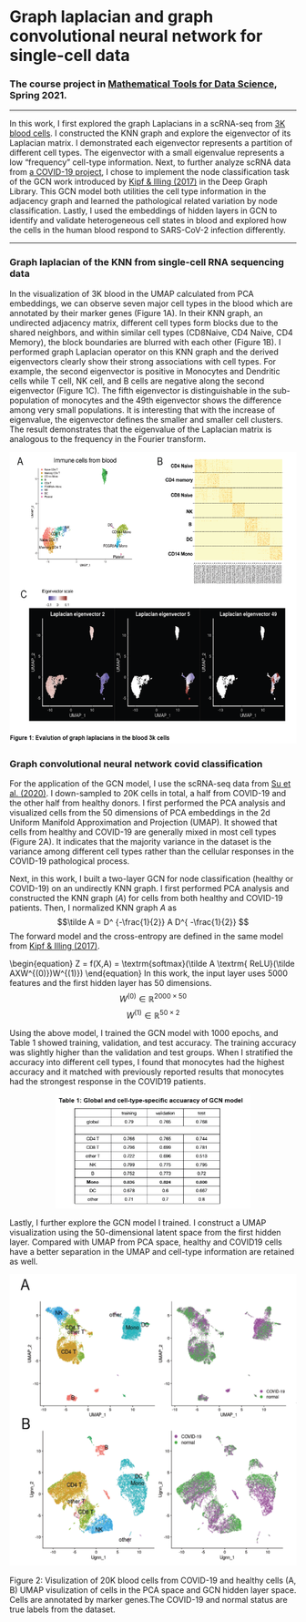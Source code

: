 # Graph laplacian and graph convolutional neural network for single-cell data
### The course project in [Mathematical Tools for Data Science](https://cds.nyu.edu/math-tools/), Spring 2021.  

___
In this work, I first explored the graph Laplacians in a scRNA-seq from [3K blood cells](https://satijalab.org/seurat/articles/pbmc3k_tutorial.html). I constructed the KNN
graph and explore the eigenvector of its Laplacian matrix. I demonstrated each eigenvector represents a partition of different cell types. The eigenvector with a small eigenvalue represents a low “frequency” cell-type information. Next, to further analyze scRNA data from [a COVID-19 project](https://www.cell.com/cell/fulltext/S0092-8674(20)31444-6?_returnURL=https%3A%2F%2Flinkinghub.elsevier.com%2Fretrieve%2Fpii%2FS0092867420314446%3Fshowall%3Dtrue), I chose to implement the node classification task of the GCN work introduced by [Kipf & Illing (2017)](https://arxiv.org/abs/1609.02907) in the Deep Graph Library. This GCN model both utilities
the cell type information in the adjacency graph and learned the pathological related variation by node classification. Lastly, I used the embeddings of hidden layers in GCN to identify and validate heterogeneous cell states in blood and explored how the cells in the human blood respond to SARS-CoV-2 infection differently.

___

### Graph laplacian of the KNN from single-cell RNA sequencing data

In the visualization of 3K blood in the UMAP calculated from PCA embeddings, we can observe seven major cell types in the blood which are annotated by their marker genes (Figure 1A). In their KNN graph, an undirected adjacency matrix, different cell types form blocks due to the shared neighbors, and within similar cell types (CD8Naive, CD4 Naive, CD4 Memory), the block boundaries are blurred with each other (Figure 1B). I performed graph Laplacian operator on this KNN graph and the derived eigenvectors clearly show their strong associations with cell types. For example, the second eigenvector is positive in Monocytes and Dendritic cells while T cell, NK cell, and B cells are negative along the second eigenvector (Figure 1C). The fifth eigenvector is distinguishable in the sub-population of monocytes and the 49th eigenvector shows the difference among very small populations. It is interesting that with the increase of eigenvalue, the eigenvector defines the smaller and smaller cell clusters. The result demonstrates that the eigenvalue of the Laplacian matrix is analogous to the frequency in the Fourier transform.
<p align="center"><img src="https://github.com/yuhanH/Deep-learning-application/blob/main/GNN-scRNA/pbmc3k graph laplacian.png" height="512" /></p>


### Graph convolutional neural network covid classification

For the application of the GCN model, I use the scRNA-seq data from [Su et al. (2020)](https://www.cell.com/cell/fulltext/S0092-8674(20)31444-6?_returnURL=https%3A%2F%2Flinkinghub.elsevier.com%2Fretrieve%2Fpii%2FS0092867420314446%3Fshowall%3Dtrue). I down-sampled to 20K
cells in total, a half from COVID-19 and the other half from healthy donors. I first performed the PCA analysis and visualized cells from the 50 dimensions of PCA embeddings in the 2d Uniform Manifold Approximation and Projection (UMAP). It showed that cells from healthy and COVID-19 are generally mixed in most cell types (Figure 2A). It indicates that the majority variance in the dataset is the variance among different cell types rather than the cellular responses in the COVID-19 pathological process. 

Next, in this work, I built a two-layer GCN for node classification (healthy or COVID-19) on an undirectly KNN graph. I first performed PCA analysis and constructed the KNN graph ($A$) for cells from both healthy and COVID-19 patients. Then, I normalized KNN graph $A$ as 
$$\tilde A = D^ {-\frac{1}{2}} A D^{ -\frac{1}{2}} $$ 
The forward model and the cross-entropy are defined in the same model from [Kipf & Illing (2017)](https://arxiv.org/abs/1609.02907).

\begin{equation}
Z = f(X,A) =  \textrm{softmax}(\tilde A  \textrm{ ReLU}(\tilde AXW^{(0)})W^{(1)})
\end{equation}
In this work, the input layer uses 5000 features and the first hidden layer has 50 dimensions. 
$$ W^{(0)} \in \mathbb{R}^{2000 \times 50} $$
$$ W^{(1)} \in \mathbb{R}^{50 \times 2} $$

Using the above model, I trained the GCN model with 1000 epochs, and Table 1 showed training, validation, and test accuracy. The training accuracy was slightly higher than the validation and test groups. When I stratified the accuracy into different cell types, I found that monocytes had the highest accuracy and it matched with previously reported results that monocytes had the strongest response in the COVID19 patients.

<p align="center"><img src="https://github.com/yuhanH/Deep-learning-application/blob/main/GNN-scRNA/GCN performance.png" height="200" /></p>

Lastly, I further explore the GCN model I trained. I construct a UMAP visualization using the 50-dimensional latent space from the first hidden layer. Compared with UMAP from PCA space, healthy and COVID19 cells have a better separation in the UMAP and cell-type information are retained as well.

<p align="center"><img src="https://github.com/yuhanH/Deep-learning-application/blob/main/GNN-scRNA/UMAP covid.png" height="512" /></p>
Figure 2: Visulization of 20K blood cells from COVID-19 and healthy cells (A, B) UMAP visulization of cells in the PCA space and GCN hidden layer space. Cells are annotated by marker genes.The COVID-19 and normal status are true labels from the dataset.
